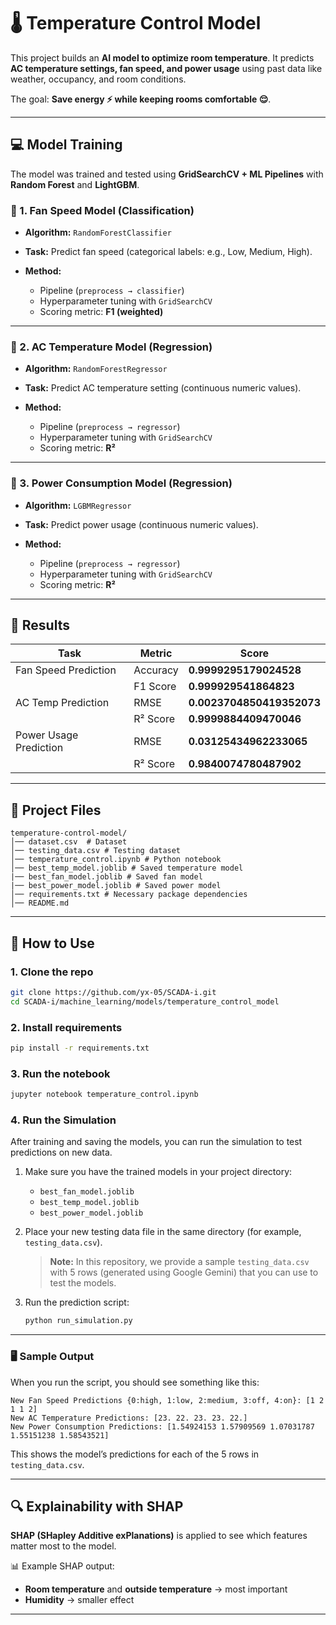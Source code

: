 # 🌡️ Temperature Control Model

This project builds an **AI model to optimize room temperature**.
It predicts **AC temperature settings, fan speed, and power usage** using past data like weather, occupancy, and room conditions.

The goal: **Save energy ⚡ while keeping rooms comfortable 😌**.

---

## 💻 Model Training

The model was trained and tested using **GridSearchCV + ML Pipelines** with **Random Forest** and **LightGBM**.

### 🔹 1. **Fan Speed Model (Classification)**

* **Algorithm:** `RandomForestClassifier`
* **Task:** Predict fan speed (categorical labels: e.g., Low, Medium, High).
* **Method:**

  * Pipeline (`preprocess → classifier`)
  * Hyperparameter tuning with `GridSearchCV`
  * Scoring metric: **F1 (weighted)**

---

### 🔹 2. **AC Temperature Model (Regression)**

* **Algorithm:** `RandomForestRegressor`
* **Task:** Predict AC temperature setting (continuous numeric values).
* **Method:**

  * Pipeline (`preprocess → regressor`)
  * Hyperparameter tuning with `GridSearchCV`
  * Scoring metric: **R²**

---

### 🔹 3. **Power Consumption Model (Regression)**

* **Algorithm:** `LGBMRegressor` 
* **Task:** Predict power usage (continuous numeric values).
* **Method:**

  * Pipeline (`preprocess → regressor`)
  * Hyperparameter tuning with `GridSearchCV`
  * Scoring metric: **R²**

---

## 🧠 Results

| Task                   | Metric   | Score      |
| ---------------------- | -------- | ---------- |
| Fan Speed Prediction   | Accuracy | **0.9999295179024528**  |
|                        | F1 Score | **0.999929541864823**   |
| AC Temp Prediction     | RMSE     | **0.0023704850419352073** |
|                        | R² Score | **0.9999884409470046**   |
| Power Usage Prediction | RMSE     | **0.03125434962233065**   |
|                        | R² Score | **0.9840074780487902**   |

---

## 📂 Project Files

```
temperature-control-model/
│── dataset.csv  # Dataset
│── testing_data.csv # Testing dataset
│── temperature_control.ipynb # Python notebook
│── best_temp_model.joblib # Saved temperature model
|── best_fan_model.joblib # Saved fan model
|── best_power_model.joblib # Saved power model
│── requirements.txt # Necessary package dependencies
│── README.md
```

---

## 🚀 How to Use

### 1. Clone the repo

```bash
git clone https://github.com/yx-05/SCADA-i.git
cd SCADA-i/machine_learning/models/temperature_control_model
```

### 2. Install requirements

```bash
pip install -r requirements.txt
```

### 3. Run the notebook

```bash
jupyter notebook temperature_control.ipynb
```

### 4. Run the Simulation

After training and saving the models, you can run the simulation to test predictions on new data.

1. Make sure you have the trained models in your project directory:
   - `best_fan_model.joblib`
   - `best_temp_model.joblib`
   - `best_power_model.joblib`

2. Place your new testing data file in the same directory (for example, `testing_data.csv`).

   > **Note:** In this repository, we provide a sample `testing_data.csv` with 5 rows (generated using Google Gemini) that you can use to test the models.

3. Run the prediction script:

   ```bash
   python run_simulation.py

---

### 🖥️ Sample Output

When you run the script, you should see something like this:

```text
New Fan Speed Predictions {0:high, 1:low, 2:medium, 3:off, 4:on}: [1 2 1 1 2]
New AC Temperature Predictions: [23. 22. 23. 23. 22.]
New Power Consumption Predictions: [1.54924153 1.57909569 1.07031787 1.55151238 1.58543521]
```
This shows the model’s predictions for each of the 5 rows in `testing_data.csv`.

---

## 🔍 Explainability with SHAP

**SHAP (SHapley Additive exPlanations)** is applied to see which features matter most to the model.

📊 Example SHAP output:

* **Room temperature** and **outside temperature** → most important
* **Humidity** → smaller effect

---






